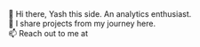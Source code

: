 ## 
👋 Hi there, Yash this side. An analytics enthusiast.
<br>
🌱 I share projects from my journey here.
<br>
📫 Reach out to me at
[](https://www.linkedin.com/in/yashgaur/)
